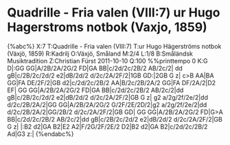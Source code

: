 # Quadrille - Fria valen (VIII:7) ur Hugo Hagerstroms notbok (Vaxjo, 1859)

{%abc%}
X:7
T:Quadrille - Fria valen (VIII:7)
T:ur Hugo Hägerströms notbok (Växjö, 1859)
R:Kadrilj
O:Växjö, Småland
M:2/4
L:1/8
B:Småländsk Musiktradition
Z:Christian Fürst 2011-10-10
Q:100
%%printtempo 0
K:G
D|:GG GG|A/2B/2A/2G/2 FD|GA BB|c/2d/2c/2B/2 AB/2c/2|
dd gB|c/2B/2c/2d/2 e2|dB/2d/2 d/2c/2A/2F/2|1GB GD:|2GB G z|
c>B AA|BA GG|FA DE/2F/2|GB d2|c/2d/2c/2B/2 AA|B/2c/2B/2A/2 GG|FA DF/2A/2|D2 EF|
GG GG|A/2B/2A/2G/2 FD|GA BB|c/2d/2c/2B/2 AB/2c/2|dd gB|c/2B/2c/2d/2 e2|dB/2d/2 d/2c/2A/2F/2|GB G z|
g2 a/2g/2f/2e/2|dd d/2c/2B/2A/2|GG GG|A/2B/2A/2G/2 G/2F/2E/2D/2|g2 a/2g/2f/2e/2|dd d/2c/2B/2A/2|GG/2B/2 d/2c/2A/2F/2|GB GD|
GG GG|A/2B/2A/2G/2 FD|G>A BB|c/2d/2c/2B/2 AB/2c/2|dd gB|c/2B/2c/2d/2 e2|dB/2d/2 d/2c/2A/2F/2|GB G z|
|:B2 d2|GA B2|E2 A2|F/2G/2F/2E/2 D2|B2 d2|GA B2|c/2d/2c/2B/2 Ad|G3 z:|
{%endabc%}
